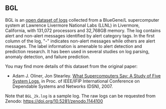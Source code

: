 ## BGL
BGL is an [open dataset of logs](https://www.usenix.org/cfdr-data#hpc4) collected from a BlueGene/L supercomputer system at Lawrence Livermore National Labs (LLNL) in Livermore, California, with 131,072 processors and 32,768GB memory. The log contains alert and non-alert messages identified by alert category tags. In the first column of the log, "-" indicates non-alert messages while others are alert messages. The label information is amenable to alert detection and prediction research. It has been used in several studies on log parsing, anomaly detection, and failure prediction. 

You may find more details of this dataset from the original paper:
+ Adam J. Oliner, Jon Stearley. [What Supercomputers Say: A Study of Five System Logs](http://ieeexplore.ieee.org/document/4273008/), in Proc. of IEEE/IFIP International Conference on Dependable Systems and Networks (DSN), 2007.

Note that `BGL_2k.log` is a sample log. The raw logs can be requested from Zenodo: https://doi.org/10.5281/zenodo.1144100
